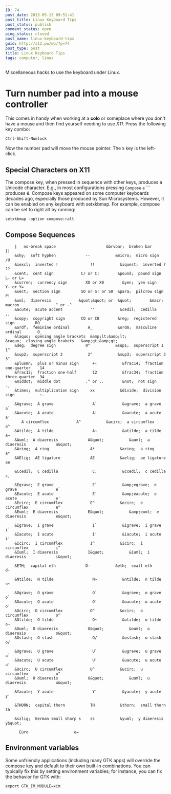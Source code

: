 ```yaml
---
ID: 74
post_date: 2013-05-13 09:51:41
post_title: Linux Keyboard Tips
post_status: publish
comment_status: open
ping_status: closed
post_name: linux-keyboard-tips
guid: http://s12.pw/wp/?p=74
post_type: post
title: Linux Keyboard Tips
tags: computer, linux
---
```


Miscellaneous hacks to use the keyboard under Linux.

# Turn number pad into a mouse controller

This comes in handy when working at a **colo** or someplace where you
don't have a mouse and then find yourself needing to use _X11_. Press
the following key combo:

    Ctrl-Shift-Numlock

Now the number pad will move the mouse pointer. The `5` key is the
left-click.

## Special Characters on X11


The compose key, when pressed in sequence with other keys, produces a
Unicode character. E.g., in most configurations pressing `Compose` `e`
`\`` produces &eacute;. Compose keys appeared on some computer keyboards
decades ago, especially those produced by Sun Microsystems. However,
it can be enabled on any keyboard with setxkbmap. For example, compose
can be set to right alt by running:

    setxkbmap -option compose:ralt

## Compose Sequences

```
    |   no-break space                      &brvbar;  broken bar              ||
    &shy;  soft hyphen             --           &micro;  micro sign              /U
    &iexcl;  inverted !              !!           &iquest;  inverted ?              ??
    &cent;  cent sign            C/ or C|        &pound;  pound sign           L- or L=
    &curren;  currency sign        XO or X0        &yen;  yen sign             Y- or Y=
    &sect;  section sign         SO or S! or S0  &para;  pilcrow sign            P!
    &uml;  diaeresis            &quot;&quot; or  &quot;        &macr;  macron               _^ or -^
    &acute;  acute accent            ''           &cedil;  cedilla                 ,,
    &copy;  copyright sign       CO or C0        &reg;  registered sign         RO
    &ordf;  feminine ordinal        A_           &ordm;  masculine ordinal       O_
    &laquo;  opening angle brackets  &amp;lt;&amp;lt;           &raquo;  closing angle brakets   &amp;gt;&amp;gt;
    &deg;  degree sign             0^           &sup1;  superscript 1           1^
    &sup2;  superscript 2           2^           &sup3;  superscript 3           3^
    &plusmn;  plus or minus sign      +-           &frac14;  fraction one-quarter    14
    &frac12;  fraction one-half       12           &frac34;  fraction three-quarter  34
    &middot;  middle dot           .^ or ..        &not;  not sign                -,
    &times;  multiplication sign     xx           &divide;  division sign           :-

    &Agrave;  A grave                 A`           &agrave;  a grave                 a`
    &Aacute;  A acute                 A'           &aacute;  a acute                 a'
       A circumflex            A^           &acirc;  a circumflex            a^
    &Atilde;  A tilde                 A~           &atilde;  a tilde                 a~
    &Auml;  A diaeresis             A&quot;           &auml;  a diaeresis             a&quot;
    &Aring;  A ring                  A*           &aring;  a ring                  a*
    &AElig;  AE ligature             AE           &aelig;  ae ligature             ae

    &Ccedil;  C cedilla               C,           &ccedil;  c cedilla               c,

    &Egrave;  E grave                 E`           &amp;egrave;  e grave                 e`
    &Eacute;  E acute                 E'           &amp;eacute;  e acute                 e'
    &Ecirc;  E circumflex            E^           &ecirc;  e circumflex            e^
    &Euml;  E diaeresis             E&quot;           &amp;euml;  e diaeresis             e&quot;

    &Igrave;  I grave                 I`           &igrave;  i grave                 i`
    &Iacute;  I acute                 I'           &iacute;  i acute                 i'
    &Icirc;  I circumflex            I^           &icirc;  i circumflex            i^
    &Iuml;  I diaeresis             I&quot;           &iuml;  i diaeresis             i&quot;

    &ETH;  capital eth             D-           &eth;  small eth               d-

    &Ntilde;  N tilde                 N~           &ntilde;  n tilde                 n~

    &Ograve;  O grave                 O`           &ograve;  o grave                 o`
    &Oacute;  O acute                 O'           &oacute;  o acute                 o'
    &Ocirc;  O circumflex            O^           &ocirc;  o circumflex            o^
    &Otilde;  O tilde                 O~           &otilde;  o tilde                 o~
    &Ouml;  O diaeresis             O&quot;           &ouml;  o diaeresis             o&quot;
    &Oslash;  O slash                 O/           &oslash;  o slash                 o/

    &Ugrave;  U grave                 U`           &ugrave;  u grave                 u`
    &Uacute;  U acute                 U'           &uacute;  u acute                 u'
    &Ucirc;  U circumflex            U^           &ucirc;  u circumflex            u^
    &Uuml;  U diaeresis             U&quot;           &uuml;  u diaeresis             u&quot;

    &Yacute;  Y acute                 Y'           &yacute;  y acute                 y'

    &THORN;  capital thorn           TH           &thorn;  small thorn             th

    &szlig;  German small sharp s    ss           &yuml;  y diaeresis             y&quot;

      Euro                    e=
```

## Environment variables


Some unfriendly applications (including many GTK apps) will override
the compose key and default to their own built-in combinations. You
can typically fix this by setting environment variables; for instance,
you can fix the behavior for GTK with:

    export GTK_IM_MODULE=xim

